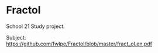 # Fractol
School 21 Study project.  
  
Subject:  
https://github.com/fwlpe/Fractol/blob/master/fract_ol.en.pdf
